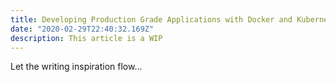 ```yaml
---
title: Developing Production Grade Applications with Docker and Kubernetes, Part 0
date: "2020-02-29T22:40:32.169Z"
description: This article is a WIP
---
```


Let the writing inspiration flow...
